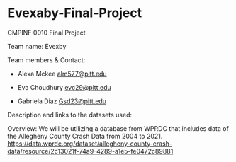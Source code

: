 # Evexaby-Final-Project
CMPINF 0010 Final Project

Team name: Evexby

Team members & Contact:
* Alexa Mckee
alm577@pitt.edu

*  Eva Choudhury evc29@pitt.edu

*  Gabriela Diaz Gsd23@pitt.edu


Description and links to the datasets used:

Overview:
We will be utilizing a database from WPRDC that includes data of the Allegheny County Crash Data from 2004 to 2021. 
https://data.wprdc.org/dataset/allegheny-county-crash-data/resource/2c13021f-74a9-4289-a1e5-fe0472c89881
